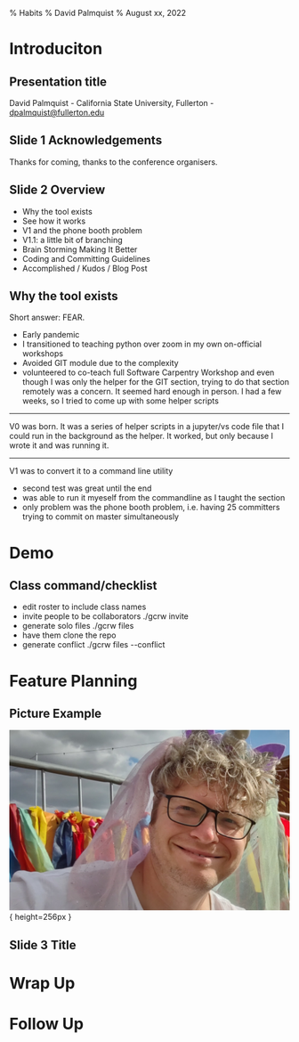 % Habits
% David Palmquist
% August xx, 2022

# Introduciton

## Presentation title

David Palmquist - California State University, Fullerton - dpalmquist@fullerton.edu


## Slide 1 Acknowledgements

Thanks for coming, thanks to the conference organisers.

## Slide 2 Overview
- Why the tool exists
- See how it works
- V1 and the phone booth problem
- V1.1:  a little bit of branching
- Brain Storming Making It Better
- Coding and Committing Guidelines
- Accomplished / Kudos / Blog Post

## Why the tool exists
Short answer: FEAR.  
- Early pandemic
- I transitioned to teaching python over zoom in my own on-official workshops
- Avoided GIT module due to the complexity
- volunteered to co-teach full Software Carpentry Workshop and even though I was only the helper for the GIT section, trying to do that section remotely was a concern.  It seemed hard enough in person.  I had a few weeks, so I tried to come up with some helper scripts
________________

V0 was born.  It was a series of helper scripts in a jupyter/vs code file that I could run in the background as the helper. It worked, but only because I wrote it and was running it.

--------
V1 was to convert it to a command line utility
- second test was great until the end
- was able to run it myeself from the commandline as I taught the section
- only problem was the phone booth problem, i.e. having 25 committers trying to commit on master simultaneously



# Demo
## Class command/checklist
 - edit roster to include class names
 - invite people to be collaborators ./gcrw invite
 - generate solo files ./gcrw files
 - have them clone the repo
 - generate conflict ./gcrw files --conflict

# Feature Planning 

## Picture Example
![Bob Turner](images/bobicorn.jpg){ height=256px }


## Slide 3 Title
# Wrap Up

# Follow Up

